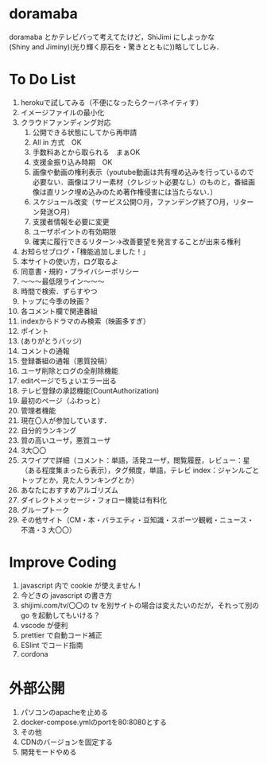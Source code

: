# doramaba

doramaba とかテレビバって考えてたけど，ShiJimi にしよっかな  
(Shiny and Jiminy)(光り輝く原石を・驚きとともに))略してしじみ．

# To Do List
1. herokuで試してみる（不便になったらクーバネイティす）
1. イメージファイルの最小化
1. クラウドファンディング対応
    1. 公開できる状態にしてから再申請
    1. All in 方式　OK
    1. 手数料あとから取られる　まぁOK
    1. 支援金振り込み時期　OK
    1. 画像や動画の権利表示（youtube動画は共有埋め込みを行っているので必要ない．画像はフリー素材（クレジット必要なし）のものと，番組画像は直リンク埋め込みのため著作権侵害には当たらない．）
    1. スケジュール改変（サービス公開○月，ファンデング終了○月，リターン発送○月）
    1. 支援者情報を必要に変更
    1. ユーザポイントの有効期限
    1. 確実に履行できるリターン→改善要望を発言することが出来る権利
1. お知らせブログ・「機能追加しました！」
1. 本サイトの使い方，ログ取るよ
1. 同意書・規約・プライバシーポリシー
1. ～～～最低限ライン～～～
1. 時間で検索．ずらすやつ
1. トップに今季の映画？
1. 各コメント欄で関連番組
1. indexからドラマのみ検索（映画多すぎ）
1. ポイント
1. (ありがとうバッジ)
1. コメントの通報
1. 登録番組の通報（悪質投稿）
1. ユーザ削除とログの全削除機能
1. editページでちょいエラー出る
1. テレビ登録の承認機能(CountAuthorization)
1. 最初のページ（ふわっと）
1. 管理者機能
1. 現在〇人が参加しています．
1. 自分的ランキング
1. 質の高いユーザ，悪質ユーザ
1. 3大〇〇
1. スワイプで詳細（コメント：単語，活発ユーザ，閲覧履歴，レビュー：星（ある程度集まったら表示），タグ頻度，単語，テレビ index：ジャンルごとトップとか，見た人ランキングとか）
1. あなたにおすすめアルゴリズム
1. ダイレクトメッセージ・フォロー機能は有料化
1. グループトーク
1. その他サイト（CM・本・バラエティ・豆知識・スポーツ観戦・ニュース・不満・3 大〇〇）

# Improve Coding

1. javascript 内で cookie が使えません！
1. 今どきの javascript の書き方
1. shijimi.com/tv/〇〇の tv を別サイトの場合は変えたいのだが，それって別の go を起動してもいける？
1. vscode が便利
1. prettier で自動コード補正
1. ESlint でコード指南
1. cordona

# 外部公開
1. パソコンのapacheを止める
1. docker-compose.ymlのportを80:8080とする
1. その他
1. CDNのバージョンを固定する
1. 開発モードやめる
